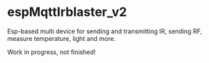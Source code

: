 # espMqttIrblaster_v2
Esp-based multi device for sending and transmitting IR, sending RF, measure temperature, light and more. 

Work in progress, not finished!
